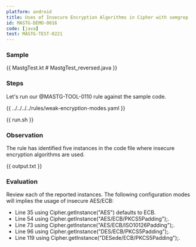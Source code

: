 ```yaml
---
platform: android
title: Uses of Insecure Encryption Algorithms in Cipher with semgrep
id: MASTG-DEMO-0016
code: [java]
test: MASTG-TEST-0221
---
```


### Sample

{{ MastgTest.kt # MastgTest_reversed.java }}

### Steps

Let's run our @MASTG-TOOL-0110 rule against the sample code.

{{ ../../../../rules/weak-encryption-modes.yaml }}

{{ run.sh }}

### Observation

The rule has identified five instances in the code file where insecure encryption algorithms are used.

{{ output.txt }}

### Evaluation

Review each of the reported instances. The following configuration modes will implies the usage of insecure AES/ECB:

- Line 35 using Cipher.getInstance("AES") defaults to ECB.
- Line 54 using Cipher.getInstance("AES/ECB/PKCS5Padding");.
- Line 73 using Cipher.getInstance("AES/ECB/ISO10126Padding");.
- Line 96 using Cipher.getInstance("DES/ECB/PKCS5Padding");.
- Line 119 using Cipher.getInstance("DESede/ECB/PKCS5Padding");.
